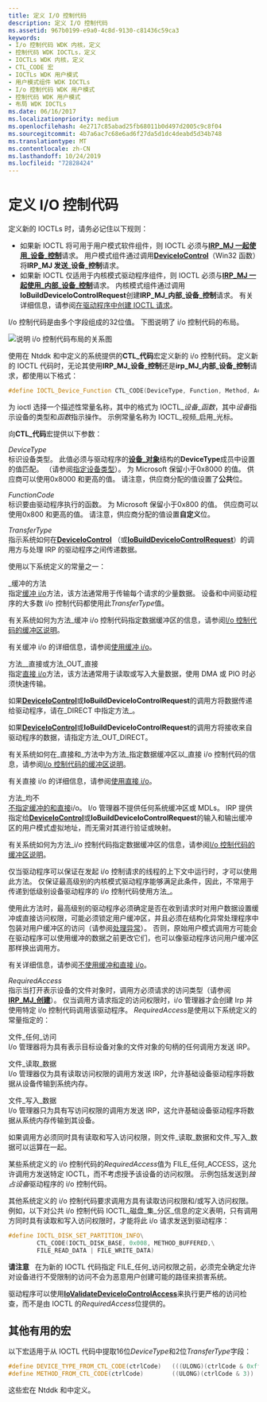 ```yaml
---
title: 定义 I/O 控制代码
description: 定义 I/O 控制代码
ms.assetid: 967b0199-e9a0-4c8d-9130-c81436c59ca3
keywords:
- I/o 控制代码 WDK 内核，定义
- 控制代码 WDK IOCTLs，定义
- IOCTLs WDK 内核，定义
- CTL_CODE 宏
- IOCTLs WDK 用户模式
- 用户模式组件 WDK IOCTLs
- I/o 控制代码 WDK 用户模式
- 控制代码 WDK 用户模式
- 布局 WDK IOCTLs
ms.date: 06/16/2017
ms.localizationpriority: medium
ms.openlocfilehash: 4e2717c85abad25fb68011b0d497d2005c9c8f04
ms.sourcegitcommit: 4b7a6ac7c68e6ad6f27da5d1dc4deabd5d34b748
ms.translationtype: MT
ms.contentlocale: zh-CN
ms.lasthandoff: 10/24/2019
ms.locfileid: "72828424"
---
```

# <a name="defining-io-control-codes"></a>定义 I/O 控制代码





定义新的 IOCTLs 时，请务必记住以下规则：

-   如果新 IOCTL 将可用于用户模式软件组件，则 IOCTL 必须与[**IRP\_MJ 一起使用\_设备\_控制**](https://docs.microsoft.com/windows-hardware/drivers/kernel/irp-mj-device-control)请求。 用户模式组件通过调用[**DeviceIoControl**](https://docs.microsoft.com/windows/desktop/api/ioapiset/nf-ioapiset-deviceiocontrol)（Win32 函数）将**IRP\_MJ 发送\_设备\_控制**请求。
-   如果新 IOCTL 仅适用于内核模式驱动程序组件，则 IOCTL 必须与[**IRP\_MJ 一起使用\_内部\_设备\_控制**](https://docs.microsoft.com/windows-hardware/drivers/kernel/irp-mj-internal-device-control)请求。 内核模式组件通过调用**IoBuildDeviceIoControlRequest**创建**IRP\_MJ\_内部\_设备\_控制**请求。 有关详细信息，请参阅[在驱动程序中创建 IOCTL 请求](creating-ioctl-requests-in-drivers.md)。

I/o 控制代码是由多个字段组成的32位值。 下图说明了 i/o 控制代码的布局。

![说明 i/o 控制代码布局的关系图](images/ioctl-1.png)

使用在 Ntddk 和中定义的系统提供的**CTL\_代码**宏定义新的 i/o 控制代码。 定义新的 IOCTL 代码时，无论其使用**IRP\_MJ\_设备\_控制**还是**irp\_MJ\_内部\_设备\_控制**请求，都使用以下格式：

```cpp
#define IOCTL_Device_Function CTL_CODE(DeviceType, Function, Method, Access)
```

为 ioctl 选择一个描述性常量名称，其中的格式为 IOCTL\_*设备*\_*函数*，其中*设备*指示设备的类型和*函数*指示操作。 示例常量名称为 IOCTL\_视频\_启用\_光标。

向**CTL\_代码**宏提供以下参数：

<a href="" id="devicetype"></a>*DeviceType*  
标识设备类型。 此值必须与驱动程序的[**设备\_对象**](https://docs.microsoft.com/windows-hardware/drivers/ddi/wdm/ns-wdm-_device_object)结构的**DeviceType**成员中设置的值匹配。 （请参阅[指定设备类型](specifying-device-types.md)）。 为 Microsoft 保留小于0x8000 的值。 供应商可以使用0x8000 和更高的值。 请注意，供应商分配的值设置了**公共**位。

<a href="" id="functioncode"></a>*FunctionCode*  
标识要由驱动程序执行的函数。 为 Microsoft 保留小于0x800 的值。 供应商可以使用0x800 和更高的值。 请注意，供应商分配的值设置**自定义**位。

<a href="" id="transfertype"></a>*TransferType*  
指示系统如何在[**DeviceIoControl**](https://docs.microsoft.com/windows/desktop/api/ioapiset/nf-ioapiset-deviceiocontrol) （或[**IoBuildDeviceIoControlRequest**](https://docs.microsoft.com/windows-hardware/drivers/ddi/wdm/nf-wdm-iobuilddeviceiocontrolrequest)）的调用方与处理 IRP 的驱动程序之间传递数据。

使用以下系统定义的常量之一：

<a href="" id="method-buffered"></a>\_缓冲的方法  
指定[缓冲 i/o](methods-for-accessing-data-buffers.md)方法，该方法通常用于传输每个请求的少量数据。 设备和中间驱动程序的大多数 i/o 控制代码都使用此*TransferType*值。

有关系统如何为方法\_缓冲 i/o 控制代码指定数据缓冲区的信息，请参阅[I/o 控制代码的缓冲区说明](buffer-descriptions-for-i-o-control-codes.md)。

有关缓冲 i/o 的详细信息，请参阅[使用缓冲 i/o](using-buffered-i-o.md)。

<a href="" id="method-in-direct-or-method-out-direct"></a>方法\_\_直接或方法\_OUT\_直接  
指定[直接 i/o](methods-for-accessing-data-buffers.md)方法，该方法通常用于读取或写入大量数据，使用 DMA 或 PIO 时必须快速传输。

如果[**DeviceIoControl**](https://docs.microsoft.com/windows/desktop/api/ioapiset/nf-ioapiset-deviceiocontrol)或**IoBuildDeviceIoControlRequest**的调用方将数据传递给驱动程序，请在\_DIRECT 中指定方法\_。

如果[**DeviceIoControl**](https://docs.microsoft.com/windows/desktop/api/ioapiset/nf-ioapiset-deviceiocontrol)或**IoBuildDeviceIoControlRequest**的调用方将接收来自驱动程序的数据，请指定方法\_OUT\_DIRECT。

有关系统如何在\_直接和\_方法中为方法\_指定数据缓冲区以\_直接 i/o 控制代码的信息，请参阅[I/o 控制代码的缓冲区说明](buffer-descriptions-for-i-o-control-codes.md)。

有关直接 i/o 的详细信息，请参阅[使用直接 i/o](using-direct-i-o.md)。

<a href="" id="method-neither"></a>方法\_均不  
[不指定缓冲的和直接](using-neither-buffered-nor-direct-i-o.md)i/o。 I/o 管理器不提供任何系统缓冲区或 MDLs。 IRP 提供指定给[**DeviceIoControl**](https://docs.microsoft.com/windows/desktop/api/ioapiset/nf-ioapiset-deviceiocontrol)或**IoBuildDeviceIoControlRequest**的输入和输出缓冲区的用户模式虚拟地址，而无需对其进行验证或映射。

有关系统如何为方法\_i/o 控制代码指定数据缓冲区的信息，请参阅[I/o 控制代码的缓冲区说明](buffer-descriptions-for-i-o-control-codes.md)。

仅当驱动程序可以保证在发起 i/o 控制请求的线程的上下文中运行时，才可以使用此方法。 仅保证最高级别的内核模式驱动程序能够满足此条件，因此，不常用于传递到低级别设备驱动程序的 i/o 控制代码使用方法\_。

使用此方法时，最高级别的驱动程序必须确定是否在收到请求时对用户数据设置缓冲或直接访问权限，可能必须锁定用户缓冲区，并且必须在结构化异常处理程序中包装对用户缓冲区的访问（请参阅[处理异常](handling-exceptions.md)）。 否则，原始用户模式调用方可能会在驱动程序可以使用缓冲的数据之前更改它们，也可以像驱动程序访问用户缓冲区那样换出调用方。

有关详细信息，请参阅[不使用缓冲和直接 i/o](using-neither-buffered-nor-direct-i-o.md)。

<a href="" id="requiredaccess"></a>*RequiredAccess*  
指示当打开表示设备的文件对象时，调用方必须请求的访问类型（请参阅[**IRP\_MJ\_创建**](https://docs.microsoft.com/windows-hardware/drivers/kernel/irp-mj-create)）。 仅当调用方请求指定的访问权限时，i/o 管理器才会创建 Irp 并使用特定 i/o 控制代码调用该驱动程序。 *RequiredAccess*是使用以下系统定义的常量指定的：

<a href="" id="file-any-access"></a>文件\_任何\_访问  
I/o 管理器将为具有表示目标设备对象的文件对象的句柄的任何调用方发送 IRP。

<a href="" id="file-read-data"></a>文件\_读取\_数据  
I/o 管理器仅为具有读取访问权限的调用方发送 IRP，允许基础设备驱动程序将数据从设备传输到系统内存。

<a href="" id="file-write-data"></a>文件\_写入\_数据  
I/o 管理器只为具有写访问权限的调用方发送 IRP，这允许基础设备驱动程序将数据从系统内存传输到其设备。

如果调用方必须同时具有读取和写入访问权限，则文件\_读取\_数据和文件\_写入\_数据可以运算在一起。

某些系统定义的 i/o 控制代码的*RequiredAccess*值为 FILE\_任何\_ACCESS，这允许调用方发送特定 IOCTL，而不考虑授予该设备的访问权限。 示例包括发送到*独占设备*驱动程序的 i/o 控制代码。

其他系统定义的 i/o 控制代码要求调用方具有读取访问权限和/或写入访问权限。 例如，以下对公共 i/o 控制代码 IOCTL\_磁盘\_集\_分区\_信息的定义表明，只有调用方同时具有读取和写入访问权限时，才能将此 i/o 请求发送到驱动程序：

```cpp
#define IOCTL_DISK_SET_PARTITION_INFO\
        CTL_CODE(IOCTL_DISK_BASE, 0x008, METHOD_BUFFERED,\
        FILE_READ_DATA | FILE_WRITE_DATA)
```

**请注意**   在为新的 IOCTL 代码指定 FILE\_任何\_访问权限之前，必须完全确定允许对设备进行不受限制的访问不会为恶意用户创建可能的路径来损害系统。

 

驱动程序可以使用[**IoValidateDeviceIoControlAccess**](https://docs.microsoft.com/windows-hardware/drivers/ddi/wdm/nf-wdm-iovalidatedeviceiocontrolaccess)来执行更严格的访问检查，而不是由 IOCTL 的*RequiredAccess*位提供的。

## <a name="other-useful-macros"></a>其他有用的宏


以下宏适用于从 IOCTL 代码中提取16位*DeviceType*和2位*TransferType*字段：

```cpp
#define DEVICE_TYPE_FROM_CTL_CODE(ctrlCode)   (((ULONG)(ctrlCode & 0xffff0000)) >> 16)
#define METHOD_FROM_CTL_CODE(ctrlCode)        ((ULONG)(ctrlCode & 3))
```

这些宏在 Ntddk 和中定义。

 

 





